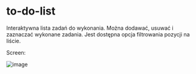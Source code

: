 # to-do-list

Interaktywna lista zadań do wykonania. Można dodawać, usuwać i zaznaczać wykonane zadania. Jest dostępna opcja filtrowania pozycji na liście.

Screen:

![image](https://user-images.githubusercontent.com/56487722/128193302-2027a5fe-7e22-43c1-a102-83670485ff62.png)
